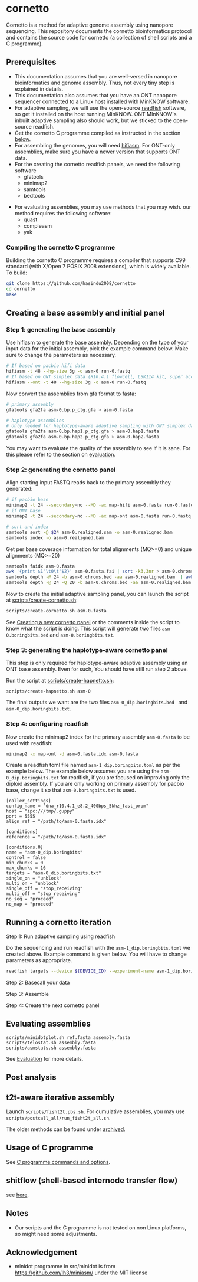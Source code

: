 # cornetto

Cornetto is a method for adaptive genome assembly using nanopore sequencing. This repository documents the cornetto bioinformatics protocol and contains the source code for cornetto (a collection of shell scripts and a C programme).

## Prerequisites

* This documentation assumes that you are well-versed in nanopore bioinformatics and genome assembly. Thus, not every tiny step is explained in details.
* This documentation also assumes that you have an ONT nanopore sequencer connected to a Linux host installed with MinKNOW software.
* For adaptive sampling, we will use the open-source [readfish](https://github.com/LooseLab/readfish) software, so get it installed on the host running MinKNOW. ONT MInKNOW's inbuilt adaptive sampling also should work, but we sticked to the open-source readfish.
* Get the cornetto C programme compiled as instructed in the section [below](#compiling-the-cornetto-c-programme).
* For assembling the genomes, you will need [hifiasm](https://github.com/chhylp123/hifiasm). For ONT-only assemblies, make sure you have a newer version that supports ONT data.
* For the creating the cornetto readfish panels, we need the following software
    - gfatools
    - minimap2
    - samtools
    - bedtools
- For evaluating assemblies, you may use methods that you may wish. our method requires the following software:
    - quast
    - compleasm
    - yak

### Compiling the cornetto C programme

Building the cornetto C programme requires a compiler that supports C99 standard (with X/Open 7 POSIX 2008 extensions), which is widely available. To build:

```bash
git clone https://github.com/hasindu2008/cornetto
cd cornetto
make
```

## Creating a base assembly and initial panel

### Step 1: generating the base assembly

Use hifiasm to generate the base assembly. Depending on the type of your input data for the initial assembly, pick the example command below. Make sure to change the parameters as necessary.

```bash
# If based on pacbio hifi data
hifiasm -t 48 --hg-size 3g -o asm-0 run-0.fastq
# If based on ONT simplex data (R10.4.1 flowcell, LSK114 kit, super accuracy basecalls)
hifiasm --ont -t 48 --hg-size 3g -o asm-0 run-0.fastq
```

Now convert the assemblies from gfa format to fasta:

```bash
# primary assembly
gfatools gfa2fa asm-0.bp.p_ctg.gfa > asm-0.fasta

# haplotype assemblies
# only needed for haplotype-aware adaptive sampling with ONT simplex data for the base assembly
gfatools gfa2fa asm-0.bp.hap1.p_ctg.gfa > asm-0.hap1.fasta
gfatools gfa2fa asm-0.bp.hap2.p_ctg.gfa > asm-0.hap2.fasta
```

You may want to evaluate the quality of the assembly to see if it is sane. For this please refer to the section on [evaluation](#evaluating-assemblies).

### Step 2: generating the cornetto panel

Align starting input FASTQ reads back to the primary assembly they generated:
```bash
# if pacbio base
minimap2 -t 24 --secondary=no --MD -ax map-hifi asm-0.fasta run-0.fastq -o asm-0.realigned.sam
# if ONT base
minimap2 -t 24 --secondary=no --MD -ax map-ont asm-0.fasta run-0.fastq

# sort and index
samtools sort -@ $24 asm-0.realigned.sam -o asm-0.realigned.bam
samtools index -o asm-0.realigned.bam
```

Get per base coverage information for total alignments (MQ>=0) and unique alignments (MQ>=20)
```bash
samtools faidx asm-0.fasta
awk '{print $1"\t0\t"$2}' asm-0.fasta.fai | sort -k3,3nr > asm-0.chroms.bed
samtools depth -@ 24 -b asm-0.chroms.bed -aa asm-0.realigned.bam  | awk '{print $1"\t"$2-1"\t"$2"\t"$3}' > asm-0.cov-total.bg
samtools depth -@ 24 -Q 20 -b asm-0.chroms.bed -aa asm-0.realigned.bam  | awk '{print $1"\t"$2-1"\t"$2"\t"$3}' > asm-0.cov-mq20.bg
```

Now to create the initial adaptive sampling panel, you can launch the script at [scripts/create-cornetto.sh](scripts/create-cornetto.sh):

```bash
scripts/create-cornetto.sh asm-0.fasta
```

See [Creating a new cornetto panel](docs/create.md) or the comments inside the script to know what the script is doing.
This script will generate two files `asm-0.boringbits.bed` and `asm-0.boringbits.txt`.


### Step 3: generating the haplotype-aware cornetto panel

This step is only required for haplotype-aware adaptive assembly using an ONT base assembly. Even for such, You should have still run step 2 above.

Run the script at [scripts/create-hapnetto.sh](scripts/create-hapnetto.sh):

```
scripts/create-hapnetto.sh asm-0
```
The final outputs we want are the two files `asm-0_dip.boringbits.bed ` and `asm-0_dip.boringbits.txt`.

### Step 4: configuring readfish

Now create the minimap2 index for the primary assembly `asm-0.fasta` to be used with readfish:
```bash
minimap2 -x map-ont -d asm-0.fasta.idx asm-0.fasta
```

Create a readfish toml file named `asm-1_dip.boringbits.toml` as per the example below. The example below assumes you are using the `asm-0_dip.boringbits.txt` for readfish, if you are focused on improving only the diploid assembly. If you are only working on primary assembly for pacbio base, change it so that `asm-0.boringbits.txt` is used.

```
[caller_settings]
config_name = "dna_r10.4.1_e8.2_400bps_5khz_fast_prom"
host = "ipc:///tmp/.guppy"
port = 5555
align_ref = "/path/to/asm-0.fasta.idx"

[conditions]
reference = "/path/to/asm-0.fasta.idx"

[conditions.0]
name = "asm-0_dip.boringbits"
control = false
min_chunks = 0
max_chunks = 16
targets = "asm-0_dip.boringbits.txt"
single_on = "unblock"
multi_on = "unblock"
single_off = "stop_receiving"
multi_off = "stop_receiving"
no_seq = "proceed"
no_map = "proceed"
```


## Running a cornetto iteration

Step 1: Run adaptive sampling using readfish

Do the sequencing and run readfish with the `asm-1_dip.boringbits.toml` we created above. Example command is given below. You will have to change parameters as appropriate.

```bash
readfish targets --device ${DEVICE_ID} --experiment-name asm-1_dip.boringbits --toml asm-1_dip.boringbits.toml --port 9502 --cache-size 3000 --batch-size 3000 --channels 1 3000 --log-file my.log
```

Step 2:  Basecall your data

Step 3: Assemble

Step 4: Create the next cornetto panel


## Evaluating assemblies

```
scripts/minidotplot.sh ref.fasta assembly.fasta
scripts/telostat.sh assembly.fasta
scripts/asmstats.sh assembly.fasta
```

See [Evaluation](docs/eval.md) for more details.

## Post analysis

## t2t-aware iterative assembly

Launch `scripts/fisht2t.pbs.sh`.
For cumulative assemblies, you may use `scripts/postcall_all/run_fisht2t_all.sh`.

The older methods can be found under [archived](archived.md).

## Usage of C programme

See [C programme commands and options](docs/command.md).


## shitflow (shell-based internode transfer flow)

see [here](shitflow/README.md).

## Notes

- Our scripts and the C programme is not tested on non Linux platforms, so might need some adjustments.

## Acknowledgement

- minidot programme in src/minidot is from https://github.com/lh3/miniasm/ under the MIT license
